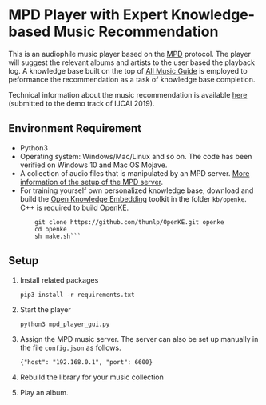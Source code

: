 # MPD Player with Expert Knowledge-based Music Recommendation

This is an audiophile music player based on the [MPD](https://www.musicpd.org) protocol. 
The player will suggest the relevant albums and artists to the user based the playback log. 
A knowledge base built on the top of [All Music Guide](https://www.allmusic.com) is employed to peformance the recommendation as a task of knowledge base completion. 

Technical information about the music recommendation is available [here](https://github.com/hhhuang/mpd_player/blob/master/misc/paper.pdf) (submitted to the demo track of IJCAI 2019).

## Environment Requirement
* Python3
* Operating system: Windows/Mac/Linux and so on. The code has been verified on Windows 10 and Mac OS Mojave.
* A collection of audio files that is manipulated by an MPD server. [More information of the setup of the MPD server](https://wiki.archlinux.org/index.php/Music_Player_Daemon).   
* For training yourself own personalized knowledge base, 
  download and build the [Open Knowledge Embedding](https://github.com/thunlp/OpenKE) toolkit in the folder ```kb/openke```. C++ is required to build OpenKE.
    ``` cd kb
        git clone https://github.com/thunlp/OpenKE.git openke
        cd openke
        sh make.sh```

## Setup
1. Install related packages

    ```pip3 install -r requirements.txt```

2. Start the player

    ```python3 mpd_player_gui.py```

3. Assign the MPD music server. The server can also be set up manually in the file ```config.json``` as follows.

    ```{"host": "192.168.0.1", "port": 6600}```

4. Rebuild the library for your music collection

5. Play an album.
